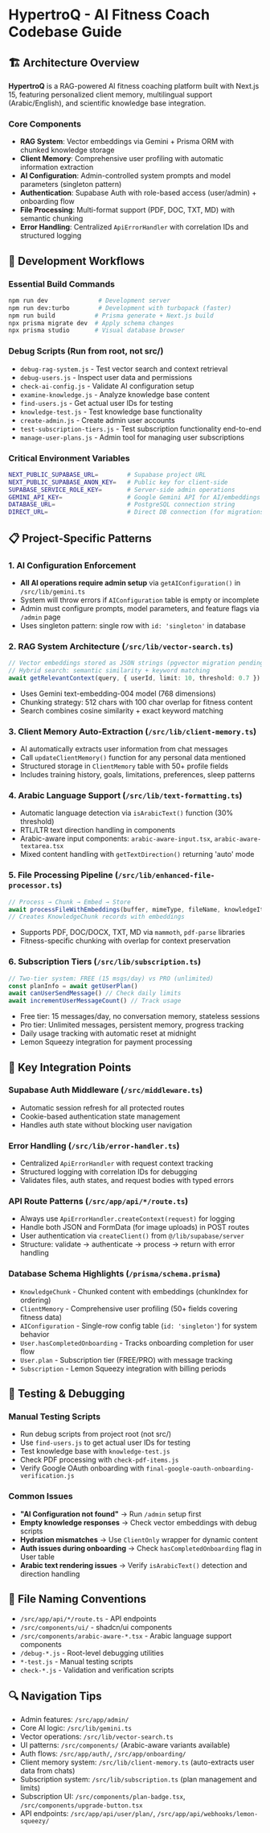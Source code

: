 # HypertroQ - AI Fitness Coach Codebase Guide

## 🏗️ Architecture Overview

**HypertroQ** is a RAG-powered AI fitness coaching platform built with Next.js 15, featuring personalized client memory, multilingual support (Arabic/English), and scientific knowledge base integration.

### Core Components
- **RAG System**: Vector embeddings via Gemini + Prisma ORM with chunked knowledge storage
- **Client Memory**: Comprehensive user profiling with automatic information extraction  
- **AI Configuration**: Admin-controlled system prompts and model parameters (singleton pattern)
- **Authentication**: Supabase Auth with role-based access (user/admin) + onboarding flow
- **File Processing**: Multi-format support (PDF, DOC, TXT, MD) with semantic chunking
- **Error Handling**: Centralized `ApiErrorHandler` with correlation IDs and structured logging

## 🚀 Development Workflows

### Essential Build Commands
```bash
npm run dev              # Development server
npm run dev:turbo        # Development with turbopack (faster)
npm run build           # Prisma generate + Next.js build
npx prisma migrate dev  # Apply schema changes  
npx prisma studio       # Visual database browser
```

### Debug Scripts (Run from root, not src/)
- `debug-rag-system.js` - Test vector search and context retrieval
- `debug-users.js` - Inspect user data and permissions  
- `check-ai-config.js` - Validate AI configuration setup
- `examine-knowledge.js` - Analyze knowledge base content
- `find-users.js` - Get actual user IDs for testing
- `knowledge-test.js` - Test knowledge base functionality
- `create-admin.js` - Create admin user accounts
- `test-subscription-tiers.js` - Test subscription functionality end-to-end
- `manage-user-plans.js` - Admin tool for managing user subscriptions

### Critical Environment Variables
```bash
NEXT_PUBLIC_SUPABASE_URL=        # Supabase project URL
NEXT_PUBLIC_SUPABASE_ANON_KEY=   # Public key for client-side
SUPABASE_SERVICE_ROLE_KEY=       # Server-side admin operations
GEMINI_API_KEY=                  # Google Gemini API for AI/embeddings
DATABASE_URL=                    # PostgreSQL connection string
DIRECT_URL=                      # Direct DB connection (for migrations)
```

## 📋 Project-Specific Patterns

### 1. AI Configuration Enforcement
- **All AI operations require admin setup** via `getAIConfiguration()` in `/src/lib/gemini.ts`
- System will throw errors if `AIConfiguration` table is empty or incomplete
- Admin must configure prompts, model parameters, and feature flags via `/admin` page
- Uses singleton pattern: single row with `id: 'singleton'` in database

### 2. RAG System Architecture (`/src/lib/vector-search.ts`)
```typescript
// Vector embeddings stored as JSON strings (pgvector migration pending)
// Hybrid search: semantic similarity + keyword matching
await getRelevantContext(query, { userId, limit: 10, threshold: 0.7 })
```
- Uses Gemini text-embedding-004 model (768 dimensions)
- Chunking strategy: 512 chars with 100 char overlap for fitness content
- Search combines cosine similarity + exact keyword matching

### 3. Client Memory Auto-Extraction (`/src/lib/client-memory.ts`)
- AI automatically extracts user information from chat messages  
- Call `updateClientMemory()` function for any personal data mentioned
- Structured storage in `ClientMemory` table with 50+ profile fields
- Includes training history, goals, limitations, preferences, sleep patterns

### 4. Arabic Language Support (`/src/lib/text-formatting.ts`)
- Automatic language detection via `isArabicText()` function (30% threshold)
- RTL/LTR text direction handling in components
- Arabic-aware input components: `arabic-aware-input.tsx`, `arabic-aware-textarea.tsx`
- Mixed content handling with `getTextDirection()` returning 'auto' mode

### 5. File Processing Pipeline (`/src/lib/enhanced-file-processor.ts`)
```typescript
// Process → Chunk → Embed → Store
await processFileWithEmbeddings(buffer, mimeType, fileName, knowledgeItemId)
// Creates KnowledgeChunk records with embeddings
```
- Supports PDF, DOC/DOCX, TXT, MD via `mammoth`, `pdf-parse` libraries
- Fitness-specific chunking with overlap for context preservation

### 6. Subscription Tiers (`/src/lib/subscription.ts`)
```typescript
// Two-tier system: FREE (15 msgs/day) vs PRO (unlimited)
const planInfo = await getUserPlan()
await canUserSendMessage() // Check daily limits
await incrementUserMessageCount() // Track usage
```
- Free tier: 15 messages/day, no conversation memory, stateless sessions
- Pro tier: Unlimited messages, persistent memory, progress tracking
- Daily usage tracking with automatic reset at midnight
- Lemon Squeezy integration for payment processing

## 🔧 Key Integration Points

### Supabase Auth Middleware (`/src/middleware.ts`)
- Automatic session refresh for all protected routes
- Cookie-based authentication state management
- Handles auth state without blocking user navigation

### Error Handling (`/src/lib/error-handler.ts`)
- Centralized `ApiErrorHandler` with request context tracking
- Structured logging with correlation IDs for debugging
- Validates files, auth states, and request bodies with typed errors

### API Route Patterns (`/src/app/api/*/route.ts`)
- Always use `ApiErrorHandler.createContext(request)` for logging
- Handle both JSON and FormData (for image uploads) in POST routes
- User authentication via `createClient()` from `@/lib/supabase/server`
- Structure: validate → authenticate → process → return with error handling

### Database Schema Highlights (`/prisma/schema.prisma`)
- `KnowledgeChunk` - Chunked content with embeddings (chunkIndex for ordering)
- `ClientMemory` - Comprehensive user profiling (50+ fields covering fitness data)
- `AIConfiguration` - Single-row config table (`id: 'singleton'`) for system behavior
- `User.hasCompletedOnboarding` - Tracks onboarding completion for user flow
- `User.plan` - Subscription tier (FREE/PRO) with message tracking
- `Subscription` - Lemon Squeezy integration with billing periods

## 🎯 Testing & Debugging

### Manual Testing Scripts
- Run debug scripts from project root (not src/)
- Use `find-users.js` to get actual user IDs for testing
- Test knowledge base with `knowledge-test.js`
- Check PDF processing with `check-pdf-items.js`
- Verify Google OAuth onboarding with `final-google-oauth-onboarding-verification.js`

### Common Issues
- **"AI Configuration not found"** → Run `/admin` setup first
- **Empty knowledge responses** → Check vector embeddings with debug scripts
- **Hydration mismatches** → Use `ClientOnly` wrapper for dynamic content
- **Auth issues during onboarding** → Check `hasCompletedOnboarding` flag in User table
- **Arabic text rendering issues** → Verify `isArabicText()` detection and direction handling

## 📝 File Naming Conventions

- `/src/app/api/*/route.ts` - API endpoints
- `/src/components/ui/` - shadcn/ui components  
- `/src/components/arabic-aware-*.tsx` - Arabic language support components
- `/debug-*.js` - Root-level debugging utilities
- `*-test.js` - Manual testing scripts
- `check-*.js` - Validation and verification scripts

## 🔍 Navigation Tips

- Admin features: `/src/app/admin/`
- Core AI logic: `/src/lib/gemini.ts`
- Vector operations: `/src/lib/vector-search.ts`
- UI patterns: `/src/components/` (Arabic-aware variants available)
- Auth flows: `/src/app/auth/`, `/src/app/onboarding/`
- Client memory system: `/src/lib/client-memory.ts` (auto-extracts user data from chats)
- Subscription system: `/src/lib/subscription.ts` (plan management and limits)
- Subscription UI: `/src/components/plan-badge.tsx`, `/src/components/upgrade-button.tsx`
- API endpoints: `/src/app/api/user/plan/`, `/src/app/api/webhooks/lemon-squeezy/`
